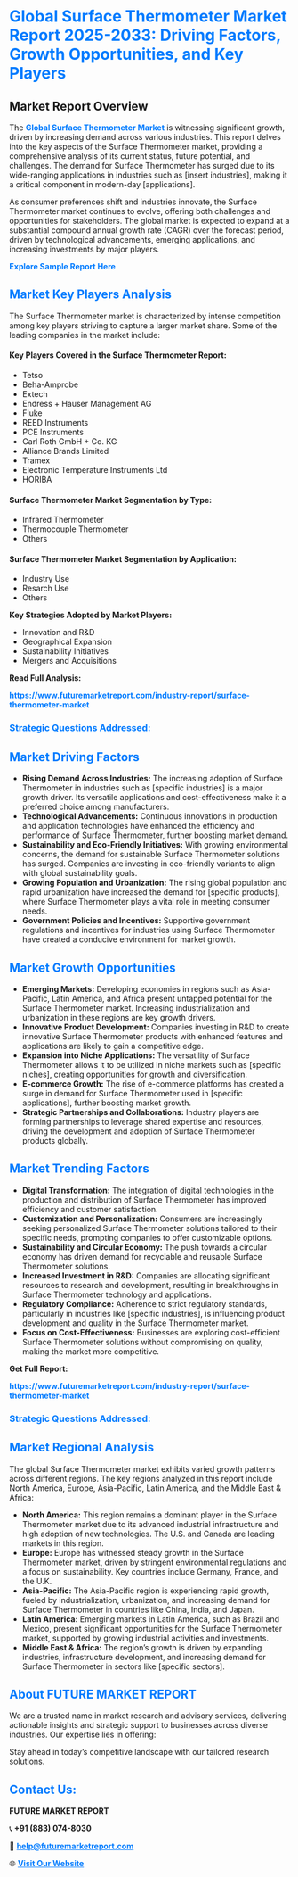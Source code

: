 <h1 style="color: #007BFF;">Global Surface Thermometer Market Report 2025-2033: Driving Factors, Growth Opportunities, and Key Players</h1>

<section id="overview">
<h2>Market Report Overview</h2>
<p>The <a href="https://www.futuremarketreport.com/industry-report/surface-thermometer-market" style="color: #007BFF; text-decoration: none;"><strong>Global Surface Thermometer Market</strong></a> is witnessing significant growth, driven by increasing demand across various industries. This report delves into the key aspects of the Surface Thermometer market, providing a comprehensive analysis of its current status, future potential, and challenges. The demand for Surface Thermometer has surged due to its wide-ranging applications in industries such as [insert industries], making it a critical component in modern-day [applications].</p>
<p>As consumer preferences shift and industries innovate, the Surface Thermometer market continues to evolve, offering both challenges and opportunities for stakeholders. The global market is expected to expand at a substantial compound annual growth rate (CAGR) over the forecast period, driven by technological advancements, emerging applications, and increasing investments by major players.</p>
</section>

<section id="overview">
<p><a href="https://www.futuremarketreport.com/request-sample/reportId=42745" style="color: #007BFF; text-decoration: none;"><strong>Explore Sample Report Here</strong></a></p>
</section>

<section id="key-players">
<h2 style="color: #007BFF;">Market Key Players Analysis</h2>
<p>The Surface Thermometer market is characterized by intense competition among key players striving to capture a larger market share. Some of the leading companies in the market include:</p>
<h4>Key Players Covered in the Surface Thermometer Report:</h4>
<ul><li>Tetso</li><li>Beha-Amprobe</li><li>Extech</li><li>Endress + Hauser Management AG</li><li>Fluke</li><li>REED Instruments</li><li>PCE Instruments</li><li>Carl Roth GmbH + Co. KG</li><li>Alliance Brands Limited</li><li>Tramex</li><li>Electronic Temperature Instruments Ltd</li><li>HORIBA</li></ul>
<h4>Surface Thermometer Market Segmentation by Type:</h4>
<ul><li>Infrared Thermometer</li><li>Thermocouple Thermometer</li><li>Others</li></ul>

<h4>Surface Thermometer Market Segmentation by Application:</h4>
<ul><li>Industry Use</li><li>Resarch Use</li><li>Others</li></ul>
<p><strong>Key Strategies Adopted by Market Players:</strong></p>
<ul>
<li>Innovation and R&D</li>
<li>Geographical Expansion</li>
<li>Sustainability Initiatives</li>
<li>Mergers and Acquisitions</li>
</ul>
</section>

<section>
<p><strong>Read Full Analysis: </strong></p><a href="https://www.futuremarketreport.com/industry-report/surface-thermometer-market" style="color: #007BFF; text-decoration: none;"><strong>https://www.futuremarketreport.com/industry-report/surface-thermometer-market</strong></a>
<h3 style="color: #007BFF;">Strategic Questions Addressed:</h3>
</section>

<section id="driving-factors">
<h2 style="color: #007BFF;">Market Driving Factors</h2>
<ul>
<li><strong>Rising Demand Across Industries:</strong> The increasing adoption of Surface Thermometer in industries such as [specific industries] is a major growth driver. Its versatile applications and cost-effectiveness make it a preferred choice among manufacturers.</li>
<li><strong>Technological Advancements:</strong> Continuous innovations in production and application technologies have enhanced the efficiency and performance of Surface Thermometer, further boosting market demand.</li>
<li><strong>Sustainability and Eco-Friendly Initiatives:</strong> With growing environmental concerns, the demand for sustainable Surface Thermometer solutions has surged. Companies are investing in eco-friendly variants to align with global sustainability goals.</li>
<li><strong>Growing Population and Urbanization:</strong> The rising global population and rapid urbanization have increased the demand for [specific products], where Surface Thermometer plays a vital role in meeting consumer needs.</li>
<li><strong>Government Policies and Incentives:</strong> Supportive government regulations and incentives for industries using Surface Thermometer have created a conducive environment for market growth.</li>
</ul>
</section>

<section id="growth-opportunities">
<h2 style="color: #007BFF;">Market Growth Opportunities</h2>
<ul>
<li><strong>Emerging Markets:</strong> Developing economies in regions such as Asia-Pacific, Latin America, and Africa present untapped potential for the Surface Thermometer market. Increasing industrialization and urbanization in these regions are key growth drivers.</li>
<li><strong>Innovative Product Development:</strong> Companies investing in R&D to create innovative Surface Thermometer products with enhanced features and applications are likely to gain a competitive edge.</li>
<li><strong>Expansion into Niche Applications:</strong> The versatility of Surface Thermometer allows it to be utilized in niche markets such as [specific niches], creating opportunities for growth and diversification.</li>
<li><strong>E-commerce Growth:</strong> The rise of e-commerce platforms has created a surge in demand for Surface Thermometer used in [specific applications], further boosting market growth.</li>
<li><strong>Strategic Partnerships and Collaborations:</strong> Industry players are forming partnerships to leverage shared expertise and resources, driving the development and adoption of Surface Thermometer products globally.</li>
</ul>
</section>

<section id="trending-factors">
<h2 style="color: #007BFF;">Market Trending Factors</h2>
<ul>
<li><strong>Digital Transformation:</strong> The integration of digital technologies in the production and distribution of Surface Thermometer has improved efficiency and customer satisfaction.</li>
<li><strong>Customization and Personalization:</strong> Consumers are increasingly seeking personalized Surface Thermometer solutions tailored to their specific needs, prompting companies to offer customizable options.</li>
<li><strong>Sustainability and Circular Economy:</strong> The push towards a circular economy has driven demand for recyclable and reusable Surface Thermometer solutions.</li>
<li><strong>Increased Investment in R&D:</strong> Companies are allocating significant resources to research and development, resulting in breakthroughs in Surface Thermometer technology and applications.</li>
<li><strong>Regulatory Compliance:</strong> Adherence to strict regulatory standards, particularly in industries like [specific industries], is influencing product development and quality in the Surface Thermometer market.</li>
<li><strong>Focus on Cost-Effectiveness:</strong> Businesses are exploring cost-efficient Surface Thermometer solutions without compromising on quality, making the market more competitive.</li>
</ul>
</section>

<section>
<p><strong>Get Full Report: </strong></p><a href="https://www.futuremarketreport.com/industry-report/surface-thermometer-market" style="color: #007BFF; text-decoration: none;"><strong>https://www.futuremarketreport.com/industry-report/surface-thermometer-market</strong></a>
<h3 style="color: #007BFF;">Strategic Questions Addressed:</h3>
</section>


<section id="regional-analysis">
<h2 style="color: #007BFF;">Market Regional Analysis</h2>
<p>The global Surface Thermometer market exhibits varied growth patterns across different regions. The key regions analyzed in this report include North America, Europe, Asia-Pacific, Latin America, and the Middle East & Africa:</p>
<ul>
<li><strong>North America:</strong> This region remains a dominant player in the Surface Thermometer market due to its advanced industrial infrastructure and high adoption of new technologies. The U.S. and Canada are leading markets in this region.</li>
<li><strong>Europe:</strong> Europe has witnessed steady growth in the Surface Thermometer market, driven by stringent environmental regulations and a focus on sustainability. Key countries include Germany, France, and the U.K.</li>
<li><strong>Asia-Pacific:</strong> The Asia-Pacific region is experiencing rapid growth, fueled by industrialization, urbanization, and increasing demand for Surface Thermometer in countries like China, India, and Japan.</li>
<li><strong>Latin America:</strong> Emerging markets in Latin America, such as Brazil and Mexico, present significant opportunities for the Surface Thermometer market, supported by growing industrial activities and investments.</li>
<li><strong>Middle East & Africa:</strong> The region’s growth is driven by expanding industries, infrastructure development, and increasing demand for Surface Thermometer in sectors like [specific sectors].</li>
</ul>
</section>

<footer>
<h2 style="color: #007BFF;">About FUTURE MARKET REPORT</h2>
<p>We are a trusted name in market research and advisory services, delivering actionable insights and strategic support to businesses across diverse industries. Our expertise lies in offering:</p>

<p>Stay ahead in today’s competitive landscape with our tailored research solutions.</p>

<h2 style="color: #007BFF;">Contact Us:</h2>
<p><strong>FUTURE MARKET REPORT</strong></p>
<p>📞 <strong>+91 (883) 074-8030</strong></p>
<p>📧 <strong><a href="mailto:help@futuremarketreport.com" style="color: #007BFF;">help@futuremarketreport.com</a></strong></p>
<p>🌐 <strong><a href="https://www.futuremarketreport.com/" style="color: #007BFF;">Visit Our Website</a></strong></p>
</footer>